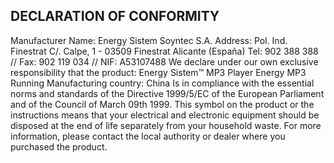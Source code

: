 ## DECLARATION OF CONFORMITY
Manufacturer Name: Energy Sistem Soyntec S.A.
Address: Pol. Ind. Finestrat C/. Calpe, 1 - 03509 Finestrat Alicante (España)
Tel: 902 388 388 // Fax: 902 119 034 // NIF: A53107488
We declare under our own exclusive responsibility that the product:
Energy Sistem™ MP3 Player Energy MP3 Running
Manufacturing country: China
Is in compliance with the essential norms and standards of the Directive
1999/5/EC of the European Parliament and of the Council of March 09th
1999.
This symbol on the product or the instructions means that
your electrical and electronic equipment should be disposed
at the end of life separately from your household waste. For
more information, please contact the local authority or dealer
where you purchased the product.
